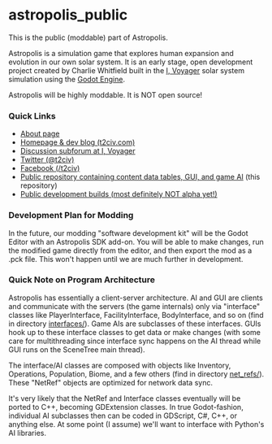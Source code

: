 # astropolis_public
This is the public (moddable) part of Astropolis.

Astropolis is a simulation game that explores human expansion and evolution in our own solar system. It is an early stage, open development project created by Charlie Whitfield built in the [I, Voyager](https://www.ivoyager.dev/) solar system simulation using the [Godot Engine](https://godotengine.org/).

Astropolis will be highly moddable. It is NOT open source!

### Quick Links
* [About page](https://t2civ.com/about/)
* [Homepage & dev blog (t2civ.com)](https://t2civ.com/)
* [Discussion subforum at I, Voyager](https://www.ivoyager.dev/forum/index.php?p=/categories/astropolis)
* [Twitter (@t2civ)](https://twitter.com/t2civ)
* [Facebook (/t2civ)](https://www.facebook.com/t2civ/)
* [Public repository containing content data tables, GUI, and game AI](https://github.com/charliewhitfield/astropolis_public) (this repository)
* [Public development builds (most definitely NOT alpha yet!)](https://github.com/charliewhitfield/astropolis_public/releases)

### Development Plan for Modding
In the future, our modding "software development kit" will be the Godot Editor with an Astropolis SDK add-on. You will be able to make changes, run the modified game directly from the editor, and then export the mod as a .pck file. This won't happen until we are much further in development. 

### Quick Note on Program Architecture
Astropolis has essentially a client-server architecture. AI and GUI are clients and communicate with the servers (the game internals) only via "interface" classes like PlayerInterface, FacilityInterface, BodyInterface, and so on (find in directory [interfaces/](https://github.com/charliewhitfield/astropolis_public/tree/master/interfaces)). Game AIs are subclasses of these interfaces. GUIs hook up to these interface classes to get data or make changes (with some care for multithreading since interface sync happens on the AI thread while GUI runs on the SceneTree main thread).


The interface/AI classes are composed with objects like Inventory, Operations, Population, Biome, and a few others (find in directory [net_refs/](https://github.com/charliewhitfield/astropolis_public/tree/master/net_refs)). These "NetRef" objects are optimized for network data sync.


It's very likely that the NetRef and Interface classes eventually will be ported to C++, becoming GDExtension classes. In true Godot-fashion, individual AI subclasses then can be coded in GDScript, C#, C++, or anything else. At some point (I assume) we'll want to interface with Python's AI libraries.
